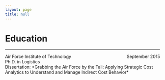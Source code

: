```yaml
---
layout: page
title: null
---
```


# Education
***
<p style="text-align:left;">Air Force Institute of Technology</span><span style="float:right;">September 2015</span>
<br>Ph.D. in Logistics<br/>
Dissertation: *Grabbing the Air Force by the Tail: Applying Strategic Cost Analytics to Understand and Manage Indirect Cost Behavior*

